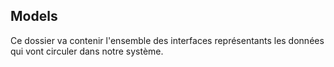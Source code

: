 ## Models

Ce dossier va contenir l'ensemble des interfaces représentants les données qui vont circuler dans notre système.
